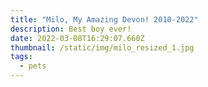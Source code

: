 ```yaml
---
title: "Milo, My Amazing Devon! 2010-2022"
description: Best boy ever!
date: 2022-03-08T16:29:07.660Z
thumbnail: /static/img/milo_resized_1.jpg
tags:
  - pets
---
```

